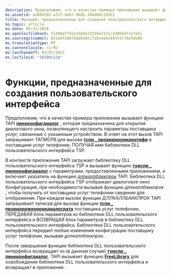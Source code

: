 ```yaml
---
description: Предположим, что в качестве примера приложение вызывает функцию TAPI Линеконфигдиалог, которая предназначена для открытия диалогового окна, позволяющего настроить параметры поставщика услуг, связанные с указанным устройством.
ms.assetid: a388d192-a327-4e67-968b-344d80c19fb1
title: Функции, предназначенные для создания пользовательского интерфейса
ms.topic: article
ms.date: 05/31/2018
ms.openlocfilehash: fa360effd2a1504d2325be2131c430664f1e7a5c
ms.sourcegitcommit: 831e8f3db78ab820e1710cede244553c70e50500
ms.translationtype: MT
ms.contentlocale: ru-RU
ms.lasthandoff: 01/07/2021
ms.locfileid: "103991128"
---
```

# <a name="functions-designed-to-generate-ui"></a>Функции, предназначенные для создания пользовательского интерфейса

Предположим, что в качестве примера приложение вызывает функцию TAPI [**линеконфигдиалог**](/windows/win32/api/tapi/nf-tapi-lineconfigdialog) , которая предназначена для открытия диалогового окна, позволяющего настроить параметры поставщика услуг, связанные с указанным устройством. В ответ на этот вызов TAPI запрашивает ТАПИСРВ для вызова [**тспи \_ провидеруиидентифи**](/windows/win32/api/tspi/nf-tspi-tspi_provideruiidentify) в поставщике услуг телефонии, ПОЛУЧАЯ имя библиотеки DLL пользовательского интерфейса TSP.

В контексте приложения TAPI загружает библиотеку DLL пользовательского интерфейса TSP и вызывает функцию [**туиспи \_ линеконфигдиалог**](/windows/win32/api/tspi/nf-tspi-tuispi_lineconfigdialog) с параметрами, предоставленными приложением, и включает указатель на функцию [*дллкаллбаккпрок*](/windows/win32/api/tspi/nc-tspi-tuispidllcallback) TAPI. Библиотека DLL пользовательского интерфейса TSP отображает диалоговое окно Конфигурация, при необходимости вызывая функцию *дллкаллбаккпрок* , чтобы получить от поставщика услуг телефонии сведения для отображения. При каждом вызове функции *ДЛЛКАЛЛБАККПРОК* TAPI запрашивает таписрв для вызова функции [**тспи \_ провидерженерикдиалогдата**](/windows/win32/api/tspi/nf-tspi-tspi_providergenericdialogdata) поставщика услуг телефонии, ПЕРЕДАВАЯ блок параметров из библиотеки DLL пользовательского интерфейса и ВОЗВРАЩАЯ блок параметров в библиотеку DLL пользовательского интерфейса. Библиотека DLL пользовательского интерфейса передает любые изменения конфигурации поставщику услуг телефонии, вызывая *дллкаллбаккпрок*.

После завершения функции библиотека DLL пользовательского интерфейса возвращает из (в данном случае) [**туиспи \_ линеконфигдиалог**](/windows/win32/api/tspi/nf-tspi-tuispi_lineconfigdialog). TAPI вызывает функцию [**FreeLibrary**](/windows/desktop/api/libloaderapi/nf-libloaderapi-freelibrary) для освобождения библиотеки DLL пользовательского интерфейса и возвращает в приложение.

 

 

